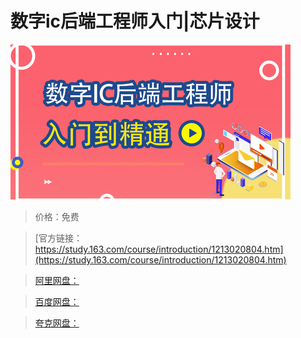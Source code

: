 # 数字ic后端工程师入门|芯片设计

![img](../../../assets/study163/free/09db7a4e526b46ea8b852378caad7cec.jpg)

> 价格：免费

> [官方链接：https://study.163.com/course/introduction/1213020804.htm](https://study.163.com/course/introduction/1213020804.htm)

> [阿里网盘：]()

> [百度网盘：]()

> [夸克网盘：]()
